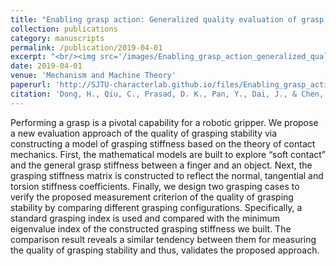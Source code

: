 ```yaml
---
title: "Enabling grasp action: Generalized quality evaluation of grasp stability via contact stiffness from contact mechanics insight"
collection: publications
category: manuscripts
permalink: /publication/2019-04-01
excerpt: "<br/><img src='/images/Enabling_grasp_action_generalized_quality_evaluation_of_grasp_stability_via_contact_stiffness_from_contact_mechanics_insight.png'>"
date: 2019-04-01
venue: 'Mechanism and Machine Theory'
paperurl: 'http://SJTU-characterlab.github.io/files/Enabling_grasp_action_generalized_quality_evaluation_of_grasp_stability_via_contact_stiffness_from_contact_mechanics_insight.pdf'
citation: 'Dong, H., Qiu, C., Prasad, D. K., Pan, Y., Dai, J., & Chen, I. M. (2019). Enabling grasp action: Generalized quality evaluation of grasp stability via contact stiffness from contact mechanics insight. Mechanism and Machine Theory, 134, 625-644.'
---
```


Performing a grasp is a pivotal capability for a robotic gripper. We propose a new evaluation approach of the quality of grasping stability via constructing a model of grasping stiffness based on the theory of contact mechanics. First, the mathematical models are built to explore “soft contact” and the general grasp stiffness between a finger and an object. Next, the grasping stiffness matrix is constructed to reflect the normal, tangential and torsion stiffness coefficients. Finally, we design two grasping cases to verify the proposed measurement criterion of the quality of grasping stability by comparing different grasping configurations. Specifically, a standard grasping index is used and compared with the minimum eigenvalue index of the constructed grasping stiffness we built. The comparison result reveals a similar tendency between them for measuring the quality of grasping stability and thus, validates the proposed approach.
